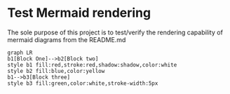 # Test Mermaid rendering
The sole purpose of this project is to test/verify the rendering capability of mermaid diagrams from the README.md

```mermaid
graph LR
b1[Block One]-->b2[Block two]
style b1 fill:red,stroke:red,shadow:shadow,color:white
style b2 fill:blue,color:yellow
b1-->b3[Block three]
style b3 fill:green,color:white,stroke-width:5px
```
